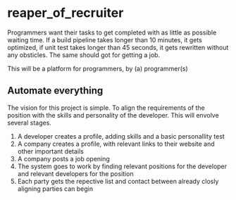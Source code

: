 # reaper_of_recruiter
Programmers want their tasks to get completed with as little as possible waiting time. If a build pipeline takes longer than 10 minutes, it gets optimized, if unit test takes longer than 45 seconds, it gets rewritten without any obsticles. The same should got for getting a job. 

This will be a platform for programmers, by (a) programmer(s)

## Automate everything
The vision for this project is simple. To align the requirements of the position with the skills and personality of the developer. This will envolve several stages.
1. A developer creates a profile, adding skills and a basic personallity test
2. A company creates a profile, with relevant links to their website and other important details
3. A company posts a job opening
4. The system goes to work by finding relevant positions for the developer and relevant developers for the position
5. Each party gets the repective list and contact between already closly aligning parties can begin

